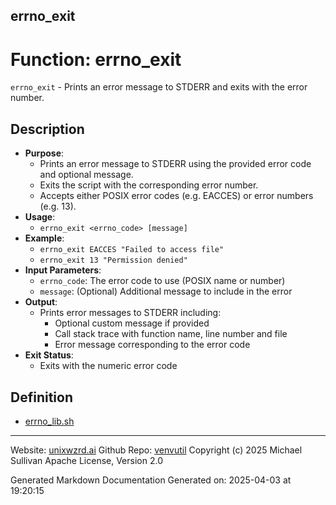 ## errno_exit
# Function: errno_exit
 `errno_exit` - Prints an error message to STDERR and exits with the error number.
## Description
- **Purpose**: 
  - Prints an error message to STDERR using the provided error code and optional message.
  - Exits the script with the corresponding error number.
  - Accepts either POSIX error codes (e.g. EACCES) or error numbers (e.g. 13).
- **Usage**: 
  - `errno_exit <errno_code> [message]`
- **Example**:
  - `errno_exit EACCES "Failed to access file"`
  - `errno_exit 13 "Permission denied"`
- **Input Parameters**: 
  - `errno_code`: The error code to use (POSIX name or number)
  - `message`: (Optional) Additional message to include in the error
- **Output**: 
  - Prints error messages to STDERR including:
    - Optional custom message if provided
    - Call stack trace with function name, line number and file
    - Error message corresponding to the error code
- **Exit Status**: 
  - Exits with the numeric error code

## Definition 

* [errno_lib.sh](../errno_lib_sh.md)
---

Website: [unixwzrd.ai](https://unixwzrd.ai)
Github Repo: [venvutil](https://github.com/unixwzrd/venvutil)
Copyright (c) 2025 Michael Sullivan
Apache License, Version 2.0

Generated Markdown Documentation
Generated on: 2025-04-03 at 19:20:15
